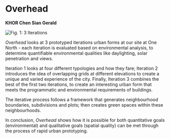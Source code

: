 # Overhead

**KHOR Chen Sian Gerald**

![Fig. 1: 3 Iterations](./imgs/overviews.jpg)

_Overhead_ looks at 3 prototyped iterations urban forms at our site at One North - each iteration is evaluated based on environmental analysis, to determine quantifiable environmental qualities like daylighting, solar penetration and views. 

Iteration 1 looks at four different typologies and how they fare; Iteration 2 introduces the idea of overlapping grids at different elevations to create a unique and varied experience of the city. Finally, Iteration 3 combines the best of the first two iterations, to create an interesting urban form that meets the programmatic and environmental requirements of buildings. 

The iterative process follows a framework that generates neighbourhood boundaries, subdivisions and plots; then creates green spaces within these neighbourhoods.

In conclusion, _Overhead_ shows how it is possible for both quantitative goals (environmental) and qualitative goals (spatial quality) can be met through the process of rapid urban prototyping.

